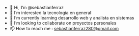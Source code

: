 - 👋 Hi, I’m @sebastianferraz
- 👀 I’m interested la tecnologia en general
- 🌱 I’m currently learning desarrollo web y analista en sistemas
- 💞️ I’m looking to collaborate on proyectos personales
- 📫 How to reach me : sebastianferraz280@gmail.com
<!---
sebastianferraz/sebastianferraz is a ✨ special ✨ repository because its `README.md` (this file) appears on your GitHub profile.
You can click the Preview link to take a look at your changes.
--->
